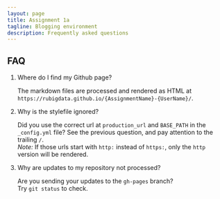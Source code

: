 ```yaml
---
layout: page
title: Assignment 1a
tagline: Blogging environment
description: Frequently asked questions
---
```


## FAQ

1. Where do I find my Github page?

   The markdown files are processed and rendered as HTML at `https://rubigdata.github.io/{AssignmentName}-{UserName}/`.

2. Why is the stylefile ignored?

   Did you use the correct url at `production_url` and `BASE_PATH` in the `_config.yml` file?
   See the previous question, and pay attention to the trailing `/`.  
   _Note:_ If those urls start with `http:` instead of `https:`, only the `http` version will be rendered.

3. Why are updates to my repository not processed?

   Are you sending your updates to the `gh-pages` branch?  
   Try `git status` to check.


